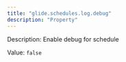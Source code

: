 ```yaml
---
title: "glide.schedules.log.debug"
description: "Property"
---
```


Description: Enable debug for schedule

Value: `false`